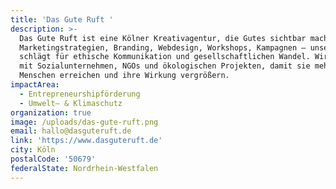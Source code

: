 ```yaml
---
title: 'Das Gute Ruft '
description: >-
  Das Gute Ruft ist eine Kölner Kreativagentur, die Gutes sichtbar macht.
  Marketingstrategien, Branding, Webdesign, Workshops, Kampagnen – unser Herz
  schlägt für ethische Kommunikation und gesellschaftlichen Wandel. Wir arbeiten
  mit Sozialunternehmen, NGOs und ökologischen Projekten, damit sie mehr
  Menschen erreichen und ihre Wirkung vergrößern. 
impactArea:
  - Entrepreneurshipförderung
  - Umwelt– & Klimaschutz
organization: true
image: /uploads/das-gute-ruft.png
email: hallo@dasguteruft.de
link: 'https://www.dasguteruft.de'
city: Köln
postalCode: '50679'
federalState: Nordrhein-Westfalen
---
```


